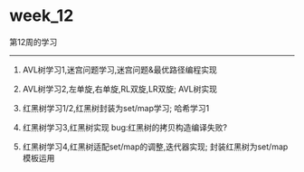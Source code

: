 # week_12
第12周的学习
***************
1. AVL树学习1,迷宫问题学习,迷宫问题&最优路径编程实现

2. AVL树学习2,左单旋,右单旋,RL双旋,LR双旋; AVL树实现

3. 红黑树学习1/2,红黑树封装为set/map学习; 哈希学习1

4. 红黑树学习3,红黑树实现  bug:红黑树的拷贝构造编译失败?

5. 红黑树学习4,红黑树适配set/map的调整,迭代器实现; 封装红黑树为set/map
模板运用
